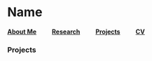 # Name

[__About Me__](index.md) &nbsp; &nbsp; &nbsp; &nbsp;  [__Research__](Research.md) &nbsp; &nbsp; &nbsp; &nbsp;    [__Projects__](Projects.md) &nbsp; &nbsp; &nbsp; &nbsp;   [__CV__](CV.md)   

### Projects
